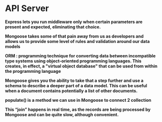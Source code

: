 # API Server
**Express lets you run middleware only when certain parameters are present and expected, eliminating that choice.**

**Mongoose takes some of that pain away from us as developers and allows us to provide some level of rules and validation around our data models**

**ORM : programming technique for converting data between incompatible type systems using object-oriented programming languages. This creates, in effect,
a "virtual object database" that can be used from within the programming language**

**Mongoose gives you the ability to take that a step further and use a schema to describe a deeper part of a data model. This can be
useful when a document contains potentially a list of other documents.**

**populate() is a method we can use in Mongoose to connect 2 collection**

**This “join” happens in real time, as the records are being processed by Mongoose and can be quite slow, although convenient.**
